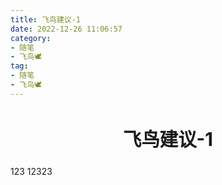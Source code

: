 ```yaml
---
title: 飞鸟建议-1
date: 2022-12-26 11:06:57
category:
- 随笔
- 飞鸟🕊
tag:
- 随笔
- 飞鸟🕊
---
```


<!-- more -->

<div align="center" style="font-size:1.4em;"><h2><strong> 飞鸟建议-1</strong></h2></div>


123
12323